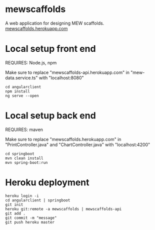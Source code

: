 # mewscaffolds
A web application for designing MEW scaffolds.
[mewscaffolds.herokuapp.com](http://mewscaffolds.herokuapp.com)

# Local setup front end
REQUIRES: Node.js, npm

Make sure to replace "mewscaffolds-api.herokuapp.com" in "mew-data.service.ts" with "localhost:8080"
```
cd angularclient
npm install
ng serve --open
```

# Local setup back end
REQUIRES: maven

Make sure to replace "mewscaffolds.herokuapp.com" in "PrintController.java" and "ChartController.java" with "localhost:4200"
```
cd springboot
mvn clean install
mvn spring-boot:run
```

# Heroku deployment
```
heroku login -i
cd angularclient | springboot
git init
heroku git:remote -a mewscaffolds | mewscaffolds-api
git add .
git commit -m "message"
git push heroku master
```
